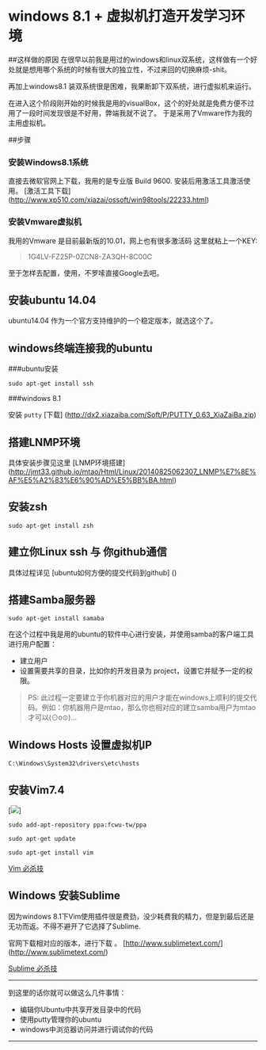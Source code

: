 # windows 8.1 + 虚拟机打造开发学习环境

##这样做的原因
在很早以前我是用过的windows和linux双系统，这样做有一个好处就是想用哪个系统的时候有很大的独立性，不过来回的切换麻烦-shit。

再加上windows8.1 装双系统很是困难，我果断卸下双系统，进行虚拟机来运行。

在进入这个阶段刚开始的时候我是用的visualBox，这个的好处就是免费方便不过用了一段时间发现很是不好用，弊端我就不说了。
于是采用了Vmware作为我的主用虚拟机。

##步骤

### 安装Windows8.1系统
直接去微软官网上下载，我用的是专业版 Build 9600.
安装后用激活工具激活使用。
[激活工具下载] (http://www.xp510.com/xiazai/ossoft/win98tools/22233.html)


### 安装Vmware虚拟机
我用的Vmware 是目前最新版的10.01，网上也有很多激活码
这里就粘上一个KEY:

> 1G4LV-FZ25P-0ZCN8-ZA3QH-8C00C

至于怎样去配置，使用，不罗嗦直接Google去吧。

## 安装ubuntu 14.04
ubuntu14.04 作为一个官方支持维护的一个稳定版本，就选这个了。

## windows终端连接我的ubuntu

###ubuntu安装
```
sudo apt-get install ssh
```
###windows 8.1

安装 `putty` [下载] (http://dx2.xiazaiba.com/Soft/P/PUTTY_0.63_XiaZaiBa.zip)

## 搭建LNMP环境
具体安装步骤见这里 [LNMP环境搭建] (http://jmt33.github.io/mtao/Html/Linux/20140825062307_LNMP%E7%8E%AF%E5%A2%83%E6%90%AD%E5%BB%BA.html)

## 安装zsh

```
sudo apt-get install zsh
```
## 建立你Linux ssh 与 你github通信

具体过程详见 [ubuntu如何方便的提交代码到github] ()

## 搭建Samba服务器

```
sudo apt-get install samaba
```
在这个过程中我是用的ubuntu的软件中心进行安装，并使用samba的客户端工具进行用户配置：

- 建立用户
- 设置需要共享的目录，比如你的开发目录为 project，设置它并赋予一定的权限。

>PS: 此过程一定要建立于你机器对应的用户才能在windows上顺利的提交代码。例如：你机器用户是mtao，那么你也相对应的建立samba用户为mtao才可以(⊙o⊙)…

## Windows Hosts 设置虚拟机IP

`C:\Windows\System32\drivers\etc\hosts`

## 安装Vim7.4

[![](http://t12.baidu.com/it/u=4158458465,727582916&fm=58)]
```
sudo add-apt-repository ppa:fcwu-tw/ppa

sudo apt-get update

sudo apt-get install vim
```

[Vim 必杀技]()

## Windows 安装Sublime
因为windows 8.1下Vim使用插件很是费劲，没少耗费我的精力，但是到最后还是无功而返。不得不避开了它选择了Sublime.

官网下载相对应的版本，进行下载 。
[http://www.sublimetext.com/] (http://www.sublimetext.com/)


[Sublime 必杀技]()

------
到这里的话你就可以做这么几件事情：

- 编辑你Ubuntu中共享开发目录中的代码
- 使用putty管理你的ubuntu
- windows中浏览器访问并进行调试你的代码

------

